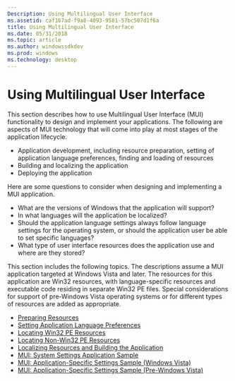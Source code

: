 ```yaml
---
Description: Using Multilingual User Interface
ms.assetid: caf167ad-f9a8-4093-9581-57bc507d1f6a
title: Using Multilingual User Interface
ms.date: 05/31/2018
ms.topic: article
ms.author: windowssdkdev
ms.prod: windows
ms.technology: desktop
---
```


# Using Multilingual User Interface

This section describes how to use Multilingual User Interface (MUI) functionality to design and implement your applications. The following are aspects of MUI technology that will come into play at most stages of the application lifecycle.

-   Application development, including resource preparation, setting of application language preferences, finding and loading of resources
-   Building and localizing the application
-   Deploying the application

Here are some questions to consider when designing and implementing a MUI application.

-   What are the versions of Windows that the application will support?
-   In what languages will the application be localized?
-   Should the application language settings always follow language settings for the operating system, or should the application user be able to set specific languages?
-   What type of user interface resources does the application use and where are they stored?

This section includes the following topics. The descriptions assume a MUI application targeted at Windows Vista and later. The resources for this application are Win32 resources, with language-specific resources and executable code residing in separate Win32 PE files. Special considerations for support of pre-Windows Vista operating systems or for different types of resources are added as appropriate.

-   [Preparing Resources](preparing-resources.md)
-   [Setting Application Language Preferences](setting-application-language-preferences.md)
-   [Locating Win32 PE Resources](locating-win32-pe-resources.md)
-   [Locating Non-Win32 PE Resources](locating-non-win32-pe-resources.md)
-   [Localizing Resources and Building the Application](localizing-resources-and-building-the-application.md)
-   [MUI: System Settings Application Sample](mui-system-settings-application-sample.md)
-   [MUI: Application-Specific Settings Sample (Windows Vista)](mui-application-specific-settings-sample-vista.md)
-   [MUI: Application-Specific Settings Sample (Pre-Windows Vista)](mui-application-specific-settings-sample-pre-vista.md)

 

 



